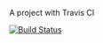 

A project with Travis CI


[![Build Status](https://travis-ci.org/vignansankati/RomanToBase10.svg?branch=master)](https://travis-ci.org/vignansankati/RomanToBase10)
